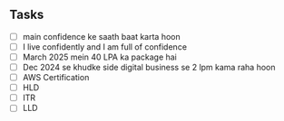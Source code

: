## Tasks
- [ ] main confidence ke saath baat karta hoon
- [ ] I live confidently and I am full of confidence
- [ ] March 2025 mein 40 LPA ka package hai
- [ ] Dec 2024 se khudke side digital business se 2 lpm kama raha hoon
- [ ] AWS Certification
- [ ] HLD
- [ ] ITR
- [ ] LLD